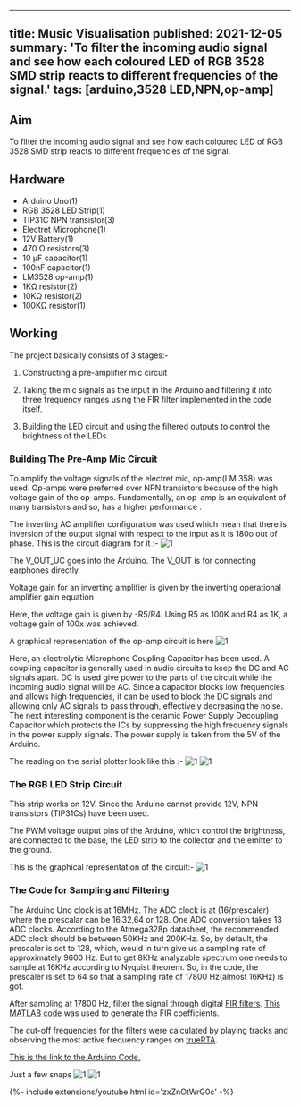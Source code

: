 <!-- ---
title: Music Visualisation 
tags: [arduino,3528 LED,NPN,op-amp]
layout: article
mode: normal
type: article
sharing: true
author: Gaurab Dasgupta
show_author_profile: true
show_title: true
full_width: false
header: true
cover: /assets/images/blog/thumbnails/Music Visualisation.png
--- -->
---
title: Music Visualisation 
published: 2021-12-05
summary: 'To filter the incoming audio signal and see how each coloured LED of RGB 3528 SMD strip reacts to different frequencies of the signal.'
tags: [arduino,3528 LED,NPN,op-amp]
---

## Aim
To filter the incoming audio signal and see how each coloured LED of RGB 3528 SMD strip reacts to different frequencies of the signal.
<!--more-->

## Hardware
- Arduino Uno(1)
- RGB 3528 LED Strip(1)
- TIP31C NPN transistor(3)
- Electret Microphone(1)
- 12V Battery(1)
- 470 Ω resistors(3)
- 10 µF capacitor(1)
- 100nF capacitor(1)
- LM3528 op-amp(1)
- 1KΩ resistor(2)
- 10KΩ resistor(2)
- 100KΩ resistor(1)

## Working 
The project basically consists of 3 stages:-

1. Constructing a pre-amplifier mic circuit

2. Taking the mic signals as the input in the Arduino and filtering it into three frequency ranges using the FIR filter implemented in the code itself.

3. Building the LED circuit and using the filtered outputs to control the brightness of the  LEDs.

### Building The Pre-Amp Mic Circuit
To amplify the voltage signals of the electret mic, op-amp(LM 358) was used. Op-amps were preferred over NPN transistors because of the high voltage gain of the op-amps. Fundamentally, an op-amp is an equivalent of many transistors and so, has a higher performance .

The inverting AC amplifier configuration was used which mean that there is inversion of the output signal with respect to the input as it is 180o out of phase. This is the circuit diagram for it :-
<Image
  src='/static/images/blog/Music-Visualisation/1.png'
  alt='1'
  width='auto'
  height='auto'
/>


The V_OUT_UC goes into the Arduino. The V_OUT is for connecting earphones directly.

Voltage gain for an inverting amplifier is given by the inverting operational amplifier gain equation

Here, the voltage gain is given by -R5/R4. Using R5 as 100K and R4 as 1K, a voltage gain of 100x was achieved.

A graphical representation of the op-amp circuit is here
<Image
  src='/static/images/blog/Music-Visualisation/2.png'
  alt='1'
  width='auto'
  height='auto'
/>

Here, an electrolytic Microphone Coupling Capacitor has been used. A coupling capacitor is generally used in audio circuits to keep the DC and AC signals apart. DC is used give power to the parts of the circuit while the incoming audio signal will be AC. Since a capacitor blocks low frequencies and allows high frequencies, it can be used to block the DC signals and allowing only AC signals to pass through, effectively decreasing the noise.                                                                                                                                                   The next interesting component is the ceramic Power Supply Decoupling Capacitor which protects the ICs by suppressing the high frequency signals in the power supply signals.                                                                                                                                         The power supply is taken from the 5V  of the Arduino.

The reading on the serial plotter look like this :-
<Image
  src='/static/images/blog/Music-Visualisation/3.png'
  alt='1'
  width='auto'
  height='auto'
/>
<Image
  src='/static/images/blog/Music-Visualisation/4.png'
  alt='1'
  width='auto'
  height='auto'
/>

### The RGB LED Strip Circuit
This strip works on 12V. Since the Arduino cannot provide 12V, NPN transistors (TIP31Cs) have been used.

The PWM voltage output pins of the Arduino, which control the brightness, are connected to the base, the LED strip to the collector and the emitter to the ground.

This is the graphical representation of the circuit:-
<Image
  src='/static/images/blog/Music-Visualisation/5.png'
  alt='1'
  width='auto'
  height='auto'
/>


### The Code for Sampling and Filtering
The Arduino Uno clock is at 16MHz.
The ADC clock is at (16/prescaler) where the prescalar can be 16,32,64 or 128.
One ADC conversion takes 13 ADC clocks.
According to the Atmega328p datasheet, the recommended ADC clock should be between 50KHz and 200KHz. So, by default, the prescaler is set to 128, which, would in turn give us a sampling rate of approximately 9600 Hz. But to get 8KHz analyzable spectrum one needs to sample at 16KHz according to Nyquist theorem. So, in the code, the prescaler is set to 64 so that  a sampling rate of 17800 Hz(almost 16KHz) is got.

After sampling at 17800 Hz, filter the signal through digital [FIR filters](https://en.wikipedia.org/wiki/Finite_impulse_response).
[This MATLAB code](https://github.com/gaurabdg/FIR-Spectrum-Analyzer/blob/master/src/matlab/FIR_FilterDesign.m) was used to generate the FIR coefficients.

The cut-off frequencies for the filters were calculated by playing tracks and observing the most active frequency ranges on [trueRTA](https://trueaudio.com/rta_abt1.htm).

[This is the link to the Arduino Code.](https://github.com/gaurabdg/FIR-Spectrum-Analyzer/blob/master/src/arduino/BeatDet.ino)

Just a few snaps
<Image
  src='/static/images/blog/Music-Visualisation/6.png'
  alt='1'
  width='auto'
  height='auto'
/>
<Image
  src='/static/images/blog/Music-Visualisation/7.png'
  alt='1'
  width='auto'
  height='auto'
/>


<div>{%- include extensions/youtube.html id='zxZnOtWrG0c' -%}</div>

